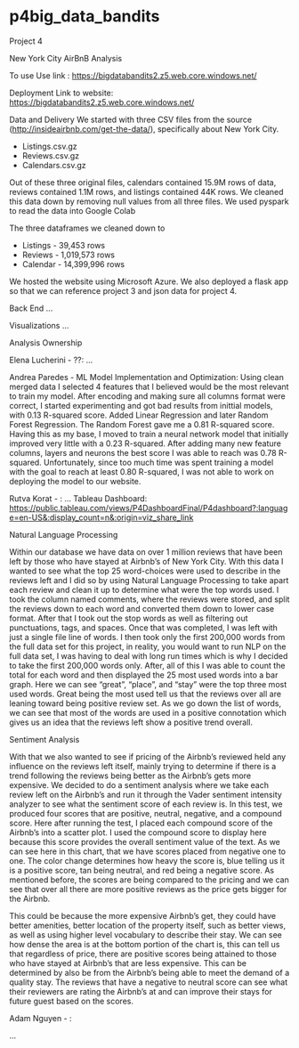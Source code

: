 # p4big_data_bandits
Project 4 

New York City AirBnB Analysis

To use
Use link : https://bigdatabandits2.z5.web.core.windows.net/

Deployment
Link to website: https://bigdatabandits2.z5.web.core.windows.net/

Data and Delivery
We started with three CSV files from the source (http://insideairbnb.com/get-the-data/), specifically about New York City.

- Listings.csv.gz
- Reviews.csv.gz
- Calendars.csv.gz

Out of these three original files, calendars contained 15.9M rows of data, reviews contained 1.1M rows, and listings contained 44K rows.
We cleaned this data down by removing null values from all three files.
We used pyspark to read the data into Google Colab

The three dataframes we cleaned down to 

- Listings - 39,453 rows
- Reviews - 1,019,573 rows
- Calendar - 14,399,996 rows

We hosted the website using Microsoft Azure. We also deployed a flask app so that we can reference project 3 and json data for project 4.

Back End
...

Visualizations
...

Analysis Ownership

Elena Lucherini - ??:
...

Andrea Paredes - ML Model Implementation and Optimization:
Using clean merged data I selected 4 features that I believed would be the most relevant to train my model. After encoding and making sure all columns format were correct, I started experimenting and got bad results from inittial models, with 0.13 R-squared score.
Added Linear Regression and later Random Forest Regression. The Random Forest gave me a 0.81 R-squared score. Having this as my base, I moved to train a neural network model that initially improved very little with a 0.23 R-squared. After adding many new feature columns, layers and neurons the best score I was able to reach was 0.78 R-squared.
Unfortunately, since too much time was spent training a model with the goal to reach at least 0.80 R-squared, I was not able to work on deploying the model to our website.

Rutva Korat - :
...
Tableau Dashboard:
    https://public.tableau.com/views/P4DashboardFinal/P4dashboard?:language=en-US&:display_count=n&:origin=viz_share_link


Natural Language Processing
	
Within our database we have data on over 1 million reviews that have been left by those who have stayed at Airbnb’s of New York City. With this data I wanted to see what the top 25 word-choices were used to describe in the reviews left and I did so by using Natural Language Processing to take apart each review and clean it up to determine what were the top words used. I took the column named comments, where the reviews were stored, and split the reviews down to each word and converted them down to lower case format. After that I took out the stop words as well as filtering out punctuations, tags, and spaces. Once that was completed, I was left with just a single file line of words. I then took only the first 200,000 words from the full data set for this project, in reality, you would want to run NLP on the full data set, I was having to deal with long run times which is why I decided to take the first 200,000 words only. After, all of this I was able to count the total for each word and then displayed the 25 most used words into a bar graph. Here we can see “great”, “place”, and “stay” were the top three most used words. Great being the most used tell us that the reviews over all are leaning toward being positive review set. As we go down the list of words, we can see that most of the words are used in a positive connotation which gives us an idea that the reviews left show a positive trend overall. 

Sentiment Analysis

With that we also wanted to see if pricing of the Airbnb’s reviewed held any influence on the reviews left itself, mainly trying to determine if there is a trend following the reviews being better as the Airbnb’s gets more expensive. We decided to do a sentiment analysis where we take each review left on the Airbnb’s and run it through the Vader sentiment intensity analyzer to see what the sentiment score of each review is. In this test, we produced four scores that are positive, neutral, negative, and a compound score. Here after running the test, I placed each compound score of the Airbnb’s into a scatter plot. I used the compound score to display here because this score provides the overall sentiment value of the text. As we can see here in this chart, that we have scores placed from negative one to one. The color change determines how heavy the score is, blue telling us it is a positive score, tan being neutral, and red being a negative score. As mentioned before, the scores are being compared to the pricing and we can see that over all there are more positive reviews as the price gets bigger for the Airbnb. 

This could be because the more expensive Airbnb’s get, they could have better amenities, better location of the property itself, such as better views, as well as using higher level vocabulary to describe their stay. We can see how dense the area is at the bottom portion of the chart is, this can tell us that regardless of price, there are positive scores being attained to those who have stayed at Airbnb’s that are less expensive. This can be determined by also be from the Airbnb’s being able to meet the demand of a quality stay. The reviews that have a negative to neutral score can see what their reviewers are rating the Airbnb’s at and can improve their stays for future guest based on the scores. 



Adam Nguyen - :


...
